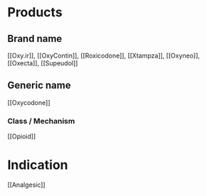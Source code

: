 # Products

## Brand name
[[Oxy.ir]], [[OxyContin]], [[Roxicodone]], [[Xtampza]], [[Oxyneo]], [[Oxecta]], [[Supeudol]]

## Generic name
[[Oxycodone]]

### Class / Mechanism
[[Opioid]]

# Indication
[[Analgesic]]